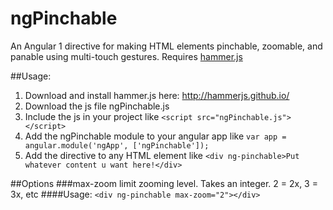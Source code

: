 # ngPinchable
An Angular 1 directive for making HTML elements pinchable, zoomable, and panable using multi-touch gestures. Requires [hammer.js](http://hammerjs.github.io/)

##Usage:
1.  Download and install hammer.js here: http://hammerjs.github.io/
2.  Download the js file ngPinchable.js
2.  Include the js in your project like ```<script src="ngPinchable.js"></script>```
3.  Add the ngPinchable module to your angular app like ```var app = angular.module('ngApp', ['ngPinchable']);```
4.  Add the directive to any HTML element like ```<div ng-pinchable>Put whatever content u want here!</div>```

##Options
###max-zoom
limit zooming level. Takes an integer. 2 = 2x, 3 = 3x, etc
####Usage:
```<div ng-pinchable max-zoom="2"></div>```
